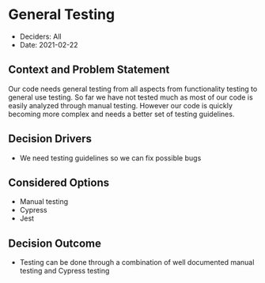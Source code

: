# General Testing

* Deciders: All
* Date: 2021-02-22

## Context and Problem Statement

Our code needs general testing from all aspects from functionality testing to general use testing. So far we have not tested much as most of our code is easily analyzed through manual testing. However our code is quickly becoming more complex and needs a better set of testing guidelines.

## Decision Drivers
* We need testing guidelines so we can fix possible bugs

## Considered Options

* Manual testing
* Cypress
* Jest

## Decision Outcome

* Testing can be done through a combination of well documented manual testing and Cypress testing
